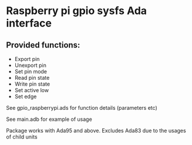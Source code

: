 # Raspberry pi gpio sysfs Ada interface

## Provided functions:

- Export pin
- Unexport pin
- Set pin mode 
- Read pin state
- Write pin state
- Set active low 
- Set edge

See gpio_raspberrypi.ads for function details (parameters etc)

See main.adb for example of usage

Package works with Ada95 and above. Excludes Ada83 due to the usages of child units